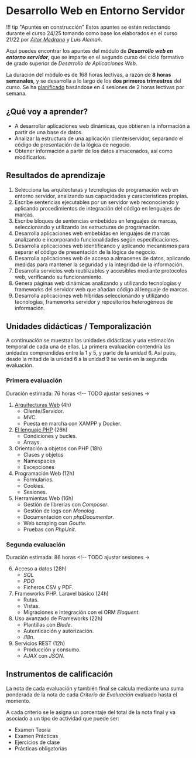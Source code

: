 # Desarrollo Web en Entorno Servidor

!!! tip "Apuntes en construcción"
    Estos apuntes se están redactando durante el curso 24/25 tomando como base los elaborados en el curso 21/22 por [*Aitor Medrano*](https://x.com/aitormedrano) y *Luis Alemañ*.

Aquí puedes encontrar los apuntes del módulo de ***Desarrollo web en entorno servidor***, que se imparte en el segundo curso del ciclo formativo de grado superior de *Desarrollo de Aplicaciones Web*.

La duración del módulo es de 168 horas lectivas, a razón de **8 horas semanales**, y se desarrolla a lo largo de los **dos primeros trimestres** del curso. Se ha [planificado](planning.md) basándose en 4 sesiones de 2 horas lectivas por semana.

## ¿Qué voy a aprender?

* A desarrollar aplicaciones web dinámicas, que obtienen la información a partir de una base de datos.
* Analizar la estructura de una aplicación cliente/servidor, separando el código de presentación de la lógica de negocio.
* Obtener información a partir de los datos almacenados, así como modificarlos.

## Resultados de aprendizaje

1. Selecciona las arquitecturas y tecnologías de programación web en entorno servidor, analizando sus capacidades y características propias.
2. Escribe sentencias ejecutables por un servidor web reconociendo y aplicando procedimientos de integración del código en lenguajes de marcas.
3. Escribe bloques de sentencias embebidos en lenguajes de marcas, seleccionando y utilizando las estructuras de programación.
4. Desarrolla aplicaciones web embebidas en lenguajes de marcas analizando e incorporando funcionalidades según especificaciones.
5. Desarrolla aplicaciones web identificando y aplicando mecanismos para separar el código de presentación de la lógica de negocio.
6. Desarrolla aplicaciones web de acceso a almacenes de datos, aplicando medidas para mantener la seguridad y la integridad de la información.
7. Desarrolla servicios web reutilizables y accesibles mediante protocolos web, verificando su funcionamiento.
8. Genera páginas web dinámicas analizando y utilizando tecnologías y frameworks del servidor web que añadan código al lenguaje de marcas.
9. Desarrolla aplicaciones web híbridas seleccionando y utilizando tecnologías, frameworks servidor y repositorios heterogéneos de información.

## Unidades didácticas / Temporalización

A continuación se muestran las unidades didácticas y una estimación temporal de cada una de ellas.
La primera evaluación contendría las unidades comprendidas entre la 1 y 5, y parte de la unidad 6. Así pues, desde la mitad de la  unidad 6 a la unidad 9 se verán en la segunda evaluación.

### Primera evaluación

Duración estimada: 76 horas <!-- TODO ajustar sesiones ->

1. [Arquitecturas Web](01arquitecturas.md) (4h)
    * Cliente/Servidor.
    * MVC.
    * Puesta en marcha con XAMPP y Docker.
2. [El lenguaje PHP](02php.md) (26h)
    * Condiciones y bucles.
    * Arrays.
3. Orientación a objetos con PHP (18h)
    * Clases y objetos
    * Namespaces
    * Excepciones
4. Programación Web (12h)
    * Formularios.
    * Cookies.
    * Sesiones.
5. Herramientas Web (16h)
    * Gestión de librerías con *Composer*.
    * Gestión de logs con *Monolog*.
    * Documentación con *phpDocumentor*.
    * Web scraping con *Goutte*.
    * Pruebas con *PhpUnit*.

### Segunda evaluación

Duración estimada: 86 horas <!-- TODO ajustar sesiones ->

6. Acceso a datos (28h)
    * *SQL*
    * *PDO*
    * Ficheros CSV y PDF.
7. Frameworks PHP. Laravel básico (24h)
    * Rutas.
    * Vistas.
    * Migraciones e integración con el ORM *Eloquent*.
8. Uso avanzado de Frameworks (22h)
    * Plantillas con *Blade*.
    * Autenticación y autorización.
    * *i18n*.
9. Servicios REST (12h)
    * Producción y consumo.
    * *AJAX* con *JSON*.
<!-- * Interacción con *Vue.js*.-->

## Instrumentos de calificación

La nota de cada evaluación y también final se calcula mediante una suma ponderada de la nota de cada *Criterio de Evaluación* evaluado hasta el momento.

A cada criterio se le asigna un porcentaje del total de la nota final y va asociado a un tipo de actividad que puede ser:
* Examen Teoría
* Examen Prácticas
* Ejercicios de clase
* Prácticas obligatorias

<!-- Incluir imagen ponderación CE ->
